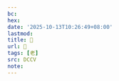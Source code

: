 ```yaml
---
bc:
hex:
date: '2025-10-13T10:26:49+08:00'
lastmod:
title: 􁐻
url: 􁐻
tags: [老]
src: DCCV
note:
---
```

